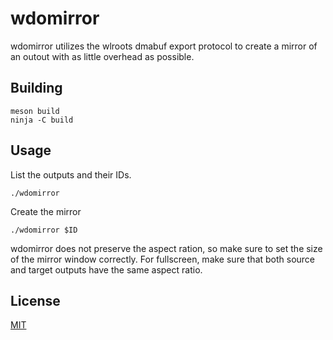 # wdomirror

wdomirror utilizes the wlroots dmabuf export protocol to create a mirror of an outout 
with as little overhead as possible. 

## Building

```
meson build
ninja -C build
```

## Usage

List the outputs and their IDs.

```
./wdomirror
```

Create the mirror

```
./wdomirror $ID
```

wdomirror does not preserve the aspect ration, so make sure to set the size of the mirror window correctly.
For fullscreen, make sure that both source and target outputs have the same aspect ratio.


## License

[MIT](LICENSE)
